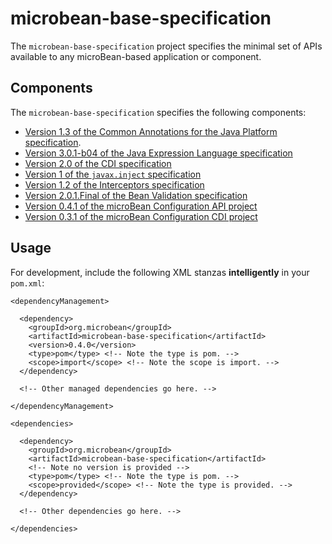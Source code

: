 # microbean-base-specification

The `microbean-base-specification` project specifies the minimal set
of APIs available to any microBean-based application or component.

## Components

The `microbean-base-specification` specifies the following components:

* [Version 1.3 of the Common Annotations for the Java Platform specification][javax-annotations-api].
* [Version 3.0.1-b04 of the Java Expression Language specification][javax-el-api]
* [Version 2.0 of the CDI specification][cdi-api]
* [Version 1 of the `javax.inject` specification][javax-inject]
* [Version 1.2 of the Interceptors specification][javax-interceptor-api]
* [Version 2.0.1.Final of the Bean Validation specification][bean-validation]
* [Version 0.4.1 of the microBean Configuration API project][microbean-configuration-api]
* [Version 0.3.1 of the microBean Configuration CDI project][microbean-configuration-cdi]

## Usage

For development, include the following XML stanzas **intelligently**
in your `pom.xml`:

    <dependencyManagement>

      <dependency>
        <groupId>org.microbean</groupId>
        <artifactId>microbean-base-specification</artifactId>
        <version>0.4.0</version>
        <type>pom</type> <!-- Note the type is pom. -->
        <scope>import</scope> <!-- Note the scope is import. -->
      </dependency>
      
      <!-- Other managed dependencies go here. -->
      
    </dependencyManagement>
    
    <dependencies>
    
      <dependency>
        <groupId>org.microbean</groupId>
        <artifactId>microbean-base-specification</artifactId>
        <!-- Note no version is provided -->
        <type>pom</type> <!-- Note the type is pom. -->
        <scope>provided</scope> <!-- Note the type is provided. -->
      </dependency>

      <!-- Other dependencies go here. -->

    </dependencies>

[javax-annotations-api]: https://jcp.org/en/jsr/detail?id=250
[javax-el-api]: https://jcp.org/en/jsr/detail?id=341
[cdi-api]: http://www.cdi-spec.org/download/ 
[javax-inject]: http://javax-inject.github.io/javax-inject/
[javax-interceptor-api]: https://jcp.org/en/jsr/detail?id=318
[bean-validation]: http://beanvalidation.org/2.0/
[microbean-configuration-api]: https://microbean.github.io/microbean-configuration-api/
[microbean-configuration-cdi]: https://microbean.github.io/microbean-configuration-cdi/
